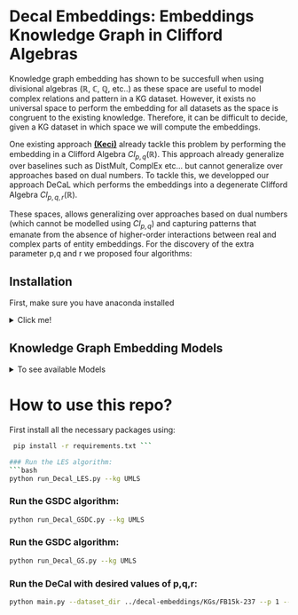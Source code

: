 # Decal Embeddings: Embeddings Knowledge Graph in Clifford Algebras

Knowledge graph embedding has shown to be succesfull when using divisional algebras ($\mathbb{R}$, $\mathbb{C}$, $\mathbb{Q}$, etc..) as these space are useful to model complex relations and pattern in a KG dataset. However, it exists no universal space to perform the embedding for all datasets as the space is congruent to the existing knowledge. Therefore, it can be difficult to decide, given a KG dataset in which space we will compute the embeddings. 

One existing approach **[(Keci)](https://link.springer.com/chapter/10.1007/978-3-031-43418-1_34)** already tackle this problem by performing the embedding in a Clifford Algebra $Cl_{p,q}(\mathbb{R})$. This approach already generalize over baselines such as DistMult, ComplEx etc... but cannot generalize over approaches based on dual numbers. To tackle this, we developped our approach DeCaL which performs the embeddings into a degenerate Clifford Algebra $Cl_{p,q,r}(\mathbb{R})$. 

These spaces, allows generalizing over approaches based on dual numbers (which cannot be modelled using $Cl_{p,q}$) and capturing patterns that emanate from the absence of higher-order interactions between real and complex parts of entity embeddings. 
For the discovery of the extra parameter p,q and r we proposed four algorithms:

## Installation
First, make sure you have anaconda installed
<details><summary> Click me! </summary>

### Installation from Source
``` bash
git clone https://github.com/Louis-Mozart/decal-embeddings
conda create -n dice python=3.10.13 --no-default-packages && conda activate dice && cd Embedding-in-Degenerate-Clifford-Algebras &&
pip3 install -e .
```

## Download Knowledge Graphs
```bash
wget https://files.dice-research.org/datasets/dice-embeddings/KGs.zip --no-check-certificate && unzip KGs.zip
```

</details>

## Knowledge Graph Embedding Models
<details> <summary> To see available Models</summary>

1. TransE, DistMult, ComplEx, ConEx, QMult, OMult, ConvO, ConvQ, Keci, DeCaL

</details>

# How to use this repo?
First install all the necessary packages using: 
```bash
 pip install -r requirements.txt ```

### Run the LES algorithm: 
```bash
python run_Decal_LES.py --kg UMLS
```
### Run the GSDC algorithm:
```bash
python run_Decal_GSDC.py --kg UMLS
```
### Run the GSDC algorithm:
```bash
python run_Decal_GS.py --kg UMLS
```
### Run the DeCal with desired values of p,q,r:
```bash
python main.py --dataset_dir ../decal-embeddings/KGs/FB15k-237 --p 1 --q 1 --r 5
```